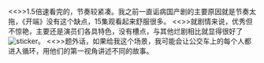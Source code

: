 <<>>1.5倍速看完的，节奏较紧凑。我之前一直诟病国产剧的主要原因就是节奏太拖，《开端》没有这个缺点，15集观看起来舒服很多。
<<>>就剧情来说，优秀但不惊艳，主要还是演员们各具特色，没有槽点，与其他烂剧相比就显得很好了![sticker](aru/5)。
<<>>题外话，如果给我这个场景，我可能会让公交车上的每个人都进入循环，用他们的第一视角讲述不同的故事。